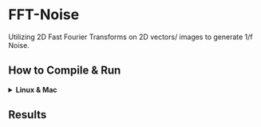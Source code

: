 # FFT-Noise
Utilizing 2D Fast Fourier Transforms on 2D vectors/ images to generate 1/f Noise.

## How to Compile & Run
<details>
  <summary><b> Linux & Mac </b> </summary>
  
  ```shell
  git clone https://github.com/IamShubhamGupto/FFT-Noise.git
  cd FFT-Noise
  make 
  ./bin/fft.out beta [path]
  ```  

  <b>EXAMPLE </b>
  
  ```shell
  make 
  ./bin/fft.out 1.7 
  ```

   ```shell
  make 
  ./bin/fft.out 1.7 samples/noise3.png
  ```
  
  Guide:
  
  ```
Usage: ./bin/fft.out mode path-to-input-image beta

beta - roughness factor
  ```
  #### Clean Up
  In order to clean the bin directory, run ```make clean```.

  In order to remove only the generated images, run ``` make cleanimg```.
</details> 

## Results

